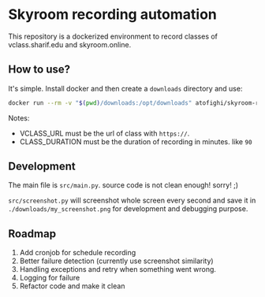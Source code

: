 # Skyroom recording automation
This repository is a dockerized environment to record classes of vclass.sharif.edu and skyroom.online.

## How to use?
It's simple. Install docker and then create a `downloads` directory and use:

```bash
docker run --rm -v "$(pwd)/downloads:/opt/downloads" atofighi/skyroom-record:latest -u VLASS_URL -d CLASS_DURATION
```

Notes:
 - VCLASS_URL must be the url of class with `https://`.
 - CLASS_DURATION must be the duration of recording in minutes. like `90`

## Development
The main file is `src/main.py`. source code is not clean enough! sorry! ;)

`src/screenshot.py` will screenshot whole screen every second and save it in `./downloads/my_screenshot.png` for development and debugging purpose.


## Roadmap
 1. Add cronjob for schedule recording
 2. Better failure detection (currently use screenshot similarity)
 3. Handling exceptions and retry when something went wrong.
 4. Logging for failure
 5. Refactor code and make it clean
